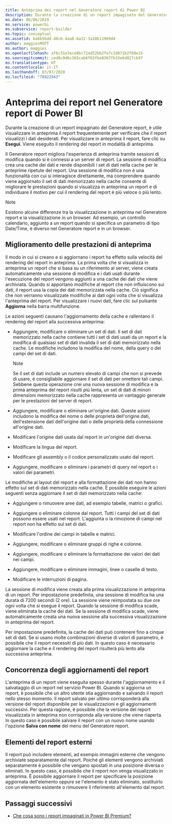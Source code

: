 ```yaml
---
title: Anteprima dei report nel Generatore report di Power BI
description: Durante la creazione di un report impaginato del Generatore report, è utile visualizzare in anteprima il report frequentemente per verificare che il report visualizzi i dati desiderati.
ms.date: 06/06/2019
ms.service: powerbi
ms.subservice: report-builder
ms.topic: conceptual
ms.assetid: ba6b5bdd-d8c6-4aa8-ba32-3a10b11969d4
author: maggiesMSFT
ms.author: maggies
ms.openlocfilehash: afbc31e3ece8bc72ad52bb2fe7c3d871b2f68e1b
ms.sourcegitcommit: ced8c9d6c365cab6f63fbe8367fb33e6d827cb97
ms.translationtype: HT
ms.contentlocale: it-IT
ms.lasthandoff: 03/07/2020
ms.locfileid: "78922943"
---
```

# <a name="previewing-reports-in-power-bi-report-builder"></a>Anteprima dei report nel Generatore report di Power BI
  Durante la creazione di un report impaginato del Generatore report, è utile visualizzare in anteprima il report frequentemente per verificare che il report visualizzi i dati desiderati. Per visualizzare in anteprima il report, fare clic su **Esegui**. Viene eseguito il rendering del report in modalità di anteprima.  
  
 Il Generatore report migliora l'esperienza di anteprima tramite sessioni di modifica quando si è connessi a un server di report. La sessione di modifica crea una cache dei dati e rende disponibili i set di dati nella cache per le anteprime ripetute del report. Una sessione di modifica non è una funzionalità con cui si interagisce direttamente, ma comprendere quando viene aggiornato il set di dati memorizzato nella cache consente di migliorare le prestazioni quando si visualizza in anteprima un report e di individuare il motivo per cui il rendering del report è più veloce o più lento.  

  
> [!NOTE]  
> Esistono alcune differenze tra la visualizzazione in anteprima nel Generatore report e la visualizzazione in un browser. Ad esempio, un controllo calendario, aggiunto a un report quando si specifica un parametro di tipo Date/Time, è diverso nel Generatore report e in un browser. 
  
## <a name="improving-preview-performance"></a>Miglioramento delle prestazioni di anteprima  
 Il modo in cui si creano e si aggiornano i report ha effetto sulla velocità del rendering del report in anteprima. La prima volta che si visualizza in anteprima un report che si basa su un riferimento al server, viene creata automaticamente una sessione di modifica e i dati usati durante l'esecuzione del report vengono aggiunti a una cache dei dati che viene archiviata. Quando si apportano modifiche al report che non influiscono sui dati, il report usa la copia dei dati memorizzata nella cache. Ciò significa che non verranno visualizzate modifiche ai dati ogni volta che si visualizza l'anteprima del report. Per visualizzare i nuovi dati, fare clic sul pulsante **Aggiorna** nella barra multifunzione.  
  
 Le azioni seguenti causano l'aggiornamento della cache e rallentano il rendering del report alla successiva anteprima:  
  
-   Aggiungere, modificare o eliminare un set di dati. Il set di dati memorizzato nella cache contiene tutti i set di dati usati da un report e la modifica di qualsiasi set di dati invalida il set di dati memorizzato nella cache. Le modifiche includono la modifica del nome, della query o dei campi del set di dati.  
  
    > [!NOTE]  
    >  Se il set di dati include un numero elevato di campi che non si prevede di usare, è consigliabile aggiornare il set di dati per omettere tali campi. Sebbene questa operazione crei una nuova sessione di modifica e la prima anteprima del report risulti più lenta, un set di dati di minori dimensioni memorizzato nella cache rappresenta un vantaggio generale per le prestazioni del server di report.  
  
-   Aggiungere, modificare o eliminare un'origine dati. Queste azioni includono la modifica del nome o delle proprietà dell'origine dati, dell'estensione dati dell'origine dati o delle proprietà della connessione all'origine dati.  
  
-   Modificare l'origine dati usata dal report in un'origine dati diversa.  
  
-   Modificare la lingua del report.  
  
-   Modificare gli assembly o il codice personalizzato usato dal report.  
  
-   Aggiungere, modificare o eliminare i parametri di query nel report o i valori dei parametri.  
  
 Le modifiche al layout del report e alla formattazione dei dati non hanno effetto sul set di dati memorizzato nella cache. È possibile eseguire le azioni seguenti senza aggiornare il set di dati memorizzato nella cache:  
  
-   Aggiungere o rimuovere aree dati, ad esempio tabelle, matrici o grafici.  
  
-   Aggiungere o eliminare colonne dal report. Tutti i campi del set di dati possono essere usati nel report. L'aggiunta o la rimozione di campi nel report non ha effetto sul set di dati.  
  
-   Modificare l'ordine dei campi in tabelle e matrici.  
  
-   Aggiungere, modificare o eliminare gruppi di righe e colonne.  
  
-   Aggiungere, modificare o eliminare la formattazione dei valori dei dati nei campi.  
  
-   Aggiungere, modificare o eliminare immagini, linee o caselle di testo.  
  
-   Modificare le interruzioni di pagina.  
  
La sessione di modifica viene creata alla prima visualizzazione in anteprima di un report. Per impostazione predefinita, una sessione di modifica ha una durata di 7200 secondi (2 ore). La sessione viene reimpostata su due ore ogni volta che si esegue il report. Quando la sessione di modifica scade, viene eliminata la cache dei dati. Se la sessione di modifica scade, viene automaticamente creata una nuova sessione alla successiva visualizzazione in anteprima del report.
  
Per impostazione predefinita, la cache dei dati può contenere fino a cinque set di dati. Se si usano molte combinazioni diverse di valori di parametro, è possibile che il report necessiti di più dati. In questo caso è necessario aggiornare la cache e il rendering del report risulterà più lento alla successiva anteprima. 
  
## <a name="concurrency-of-report-updates"></a>Concorrenza degli aggiornamenti del report  
L'anteprima di un report viene eseguita spesso durante l'aggiornamento e il salvataggio di un report nel servizio Power BI. Quando si aggiorna un report, è possibile che un altro utente stia aggiornando e salvando il report nello stesso momento. Il report salvato per ultimo corrisponderà alla versione del report disponibile per le visualizzazioni e gli aggiornamenti successivi. Per questa ragione, è possibile che la versione del report visualizzata in anteprima non corrisponda alla versione che viene riaperta. In questo caso è possibile salvare il report con un nuovo nome usando l'opzione **Salva con nome** del menu del Generatore report.  
  
## <a name="external-report-items"></a>Elementi del report esterni  
 Il report può includere elementi, ad esempio immagini esterne che vengono archiviate separatamente dal report. Poiché gli elementi vengono archiviati separatamente è possibile che vengano spostati in una posizione diversa o eliminati. In questo caso, è possibile che il report non venga visualizzato in anteprima. È possibile aggiornare il report per specificare la posizione aggiornata dell'elemento oppure se l'elemento è stato eliminato, sostituirlo con un elemento esistente o rimuovere il riferimento all'elemento dal report.  
  
## <a name="next-steps"></a>Passaggi successivi

- [Che cosa sono i report impaginati in Power BI Premium?](paginated-reports-report-builder-power-bi.md)
  
